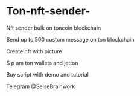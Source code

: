 # Ton-nft-sender-
Nft sender bulk on toncoin blockchain 

Send up to 500 custom message on ton blockchain 

Create nft with picture 


S p am ton wallets and jetton


Buy script with demo and tutorial 

Telegram @SeiseBrainwork
